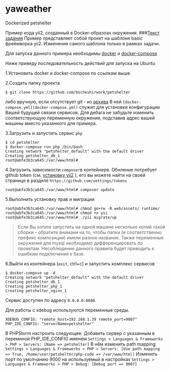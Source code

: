 # yaweather
Dockerized petshelter

Пример кода yii2, созданный в Docker-образоах окружения. 
###[Текст задания](/docs/taskinfo.md) 
Пример представляет собой проект на шаблоне basic фреймворка yii2. Изменения самого шаблона только в рамках задачи. 




Для запуска данного примера необходимы [docker](https://docs.docker.com/engine/getstarted/step_one/) и [docker-compose](https://docs.docker.com/compose/install/)

Ниже приведу последовательность действий для запуска на Ubuntu

1.Установить docker и docker-compose по ссылкам выше.

2.Создать папку проекта 

```
$ git clone https://github.com/bscheshirwork/petshelter
```

либо вручную, если отсутствует git - из [архива](https://github.com/bscheshirwork/petshelter/archive/master.zip)
В ней `[docker-compose.yml](docker-compose.yml)` служит для установки конфигурации Вашей будущей связки сервисов. Для дебага не забудьте изменить соответствующую переменную окружения, подставив адрес вашей машины вместо указанного для примера.

3.Загрузить и запустить сервис `php`

```
$ cd petshelter
$ docker-compose run php /bin/bash
Creating network "petshelter_default" with the default driver
Creating petshelter_db_1
root@abfe3b3ca645:/var/www/html#
```
4.Загрузить зависимости `composer`в контейнере. Обнление потребует github token (см. [установку yii2](https://github.com/yiisoft/yii2/blob/master/docs/guide-ru/start-installation.md) ), его вы можете найти на своей странице в разделе `https://github.com/settings/tokens`

```
root@abfe3b3ca645:/var/www/html# composer update
```
5.Выполнить установку прав и миграции
```
root@abfe3b3ca645:/var/www/html# chmod go+rw -R web/assets/ runtime/
root@abfe3b3ca645:/var/www/html# chmod +x yii
root@abfe3b3ca645:/var/www/html# ./yii migrate/up
```
> Если Вы хотите запустить на одной машине несколько копий такой сборки - обратите внимани на то, чтобы папки (и соответственно префикс композиции) имели разное название. Также переменные окружения для mysql необходимо дифференцировать по проектам. Несоблюдение данного правила будет приводить к ошибкам подключения к базе. 


6.Выйти из контейнера (`exit`, ctrl+c) и запустить комплекс сервисов
```
$ docker-compose up -d
Creating network "petshelter_default" with the default driver
Creating petshelter_db_1
Creating petshelter_php_1
Creating petshelter_nginx_1
```

Сервис доступен по адресу `0.0.0.0:8080`. 


Для работы с xdebug используются переменные среды.
```
XDEBUG_CONFIG: "remote_host=192.168.1.39 remote_port=9007"
PHP_IDE_CONFIG: "serverName=petshelter"
```
В PHPStorm настроить следующее:
Добавить сервер с указанным в перемнной PHP_IDE_CONFIG именем
`Settings > Languages & Frameworks > PHP > Servers: [Name => petshelter]`
В нём изменить path mapping.
`Settings > Languages & Frameworks > PHP > Servers: [Use path mapping => True, /home/user/petshelter/php-code => /var/www/html]`
Изменить порт по умолчанию 9000 на используемый в настройках
`Settings > Languages & Frameworks > PHP > Debug: [Debug port => 9007]`